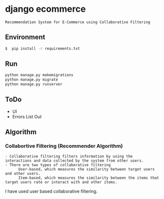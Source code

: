 # django ecommerce

    Recommendation System for E-Commerce using Collaborative Filtering



## Environment

```sh
$  pip install -r requirements.txt
```


## Run


```python
python manage.py makemigrations
python manage.py migrate
python manage.py runserver
```

## ToDo
  - UI 
  - Errors List Out
  
  
## Algorithm
### Collabortive Filtering (Recommender Algorithm)
	- Collaborative filtering filters information by using the interactions and data collected by the system from other users.
	- There are two types of collaborative filtering
		  User-based, which measures the similarity between target users and other users.
		  Item-based, which measures the similarity between the items that target users rate or interact with and other items.


I have used user based collaborative filtering.	